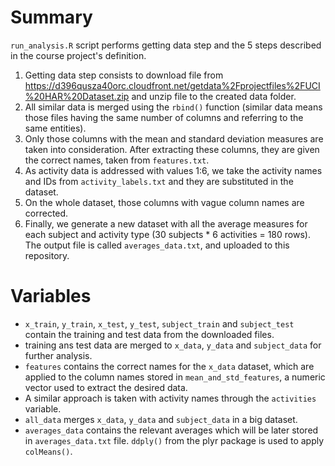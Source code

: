 # Summary
`run_analysis.R` script performs getting data step and the 5 steps described in the course project's definition.

1. Getting data step consists to download file from https://d396qusza40orc.cloudfront.net/getdata%2Fprojectfiles%2FUCI%20HAR%20Dataset.zip and unzip file to the created data folder.
2. All similar data is merged using the `rbind()` function (similar data means those files having the same number of columns and referring to the same entities).
3. Only those columns with the mean and standard deviation measures are taken into consideration. After extracting these columns, they are given the correct names, taken from `features.txt`.
4. As activity data is addressed with values 1:6, we take the activity names and IDs from `activity_labels.txt` and they are substituted in the dataset.
5. On the whole dataset, those columns with vague column names are corrected.
6. Finally, we generate a new dataset with all the average measures for each subject and activity type (30 subjects * 6 activities = 180 rows). The output file is called `averages_data.txt`, and uploaded to this repository.

# Variables

* `x_train`, `y_train`, `x_test`, `y_test`, `subject_train` and `subject_test` contain the training and test data from the downloaded files.
* training ans test data are merged to `x_data`, `y_data` and `subject_data` for further analysis.
* `features` contains the correct names for the `x_data` dataset, which are applied to the column names stored in `mean_and_std_features`, a numeric vector used to extract the desired data.
* A similar approach is taken with activity names through the `activities` variable.
* `all_data` merges `x_data`, `y_data` and `subject_data` in a big dataset.
* `averages_data` contains the relevant averages which will be later stored in `averages_data.txt` file. `ddply()` from the plyr package is used to apply `colMeans()`.
